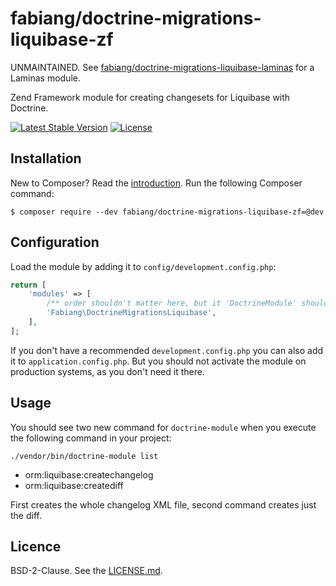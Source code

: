 # fabiang/doctrine-migrations-liquibase-zf

UNMAINTAINED. See [fabiang/doctrine-migrations-liquibase-laminas](https://github.com/fabiang/doctrine-migrations-liquibase-laminas) for a Laminas module.

Zend Framework module for creating changesets for Liquibase with Doctrine.

[![Latest Stable Version](https://poser.pugx.org/fabiang/doctrine-migrations-liquibase-zf/version)](https://packagist.org/packages/fabiang/doctrine-migrations-liquibase-zf)
[![License](https://poser.pugx.org/fabiang/doctrine-migrations-liquibase-zf/license)](https://packagist.org/packages/fabiang/doctrine-migrations-liquibase-zf)

## Installation

New to Composer? Read the [introduction](https://getcomposer.org/doc/00-intro.md#introduction). Run the following Composer command:

```console
$ composer require --dev fabiang/doctrine-migrations-liquibase-zf=@dev
```

## Configuration

Load the module by adding it to `config/development.config.php`:

```php
return [
    'modules' => [
        /** order shouldn't matter here, but it 'DoctrineModule' should be loaded before **/
        'Fabiang\DoctrineMigrationsLiquibase',
    ],
];
```

If you don't have a recommended `development.config.php` you can also add it to `application.config.php`.
But you should not activate the module on production systems, as you don't need it there.

## Usage

You should see two new command for `doctrine-module` when you execute the following command in your project:

    ./vendor/bin/doctrine-module list

* orm:liquibase:createchangelog
* orm:liquibase:creatediff

First creates the whole changelog XML file, second command creates just the diff.

## Licence

BSD-2-Clause. See the [LICENSE.md](LICENSE.md).
